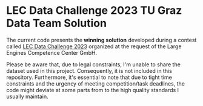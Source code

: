 # LEC Data Challenge 2023 TU Graz Data Team Solution

The current code presents the __winning solution__ developed during a contest called [LEC Data Challenge 2023](https://www.lec.at/research-area/lec-data-challenge-2023-neu/) organized at the request of the Large Engines Competence Center GmbH.


Please be aware that, due to legal constraints, I'm unable to share the dataset used in this project. Consequently, it is not included in this repository.
Furthermore, it's essential to note that due to tight time constraints and the urgency of meeting competition/task deadlines, the code might deviate at some parts from to the high quality standards I usually maintain.
